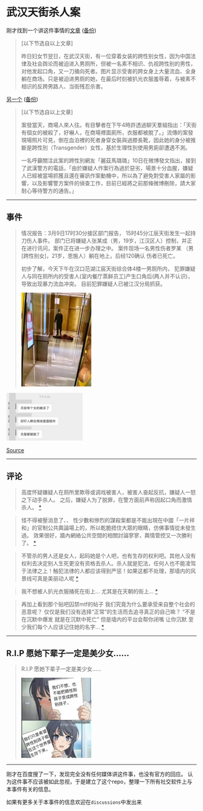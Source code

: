 # 武汉天街杀人案

<!-- 备份使用 the web archive wayback machine，大陆访问可能需要推倒墙娘 -->

刚才找到一个讲这件事情的[文章](https://kit.turbohk.cc/?p=334) ([备份](https://web.archive.org/web/20220313055519/https://kit.turbohk.cc/?p=334))

> \[以下节选自以上文章\] 
> 
> 昨日妇女节翌日，在武汉天街，有一位穿着女装的跨性别女性，因为中国法律及社会舆论而被迫进入男厕所，但被一名素不相识、仇视跨性别的男性，对他发起口角，又一刀捅向死者。图片显示受害的跨女身上大量流血、全身躺在商场。只是被迫进男厕的她，在最后时刻被扒光衣服羞辱着，与被素不相识的反跨男路人、当街残忍杀害。


[另一个](https://www.antcaijing.com/article/2260.html) ([备份](https://web.archive.org/web/20220313060019/https://www.antcaijing.com/article/2260.html))

> \[以下节选自以上文章\] 
> 
> 案發當天，商場人來人往。有目擊者在下午4時許透過聊天羣組指出：「天街有個女的被殺了，好嚇人，在商場裡面廁所，衣服都被脫了。」流傳的案發現場照片可見，倒在血泊裡的死者身穿女裝與過膝長靴，因此她的身分被推斷是跨性別（Transgender）女性，基於生理性別使用男廁卻遭遇不測。
> 
> 一名呼籲關注此案的跨性別網友「麗茲馬璐璐」10日在微博發文指出，接到了武漢警方的電話，「由於嫌疑人作案行為過於惡劣，場景十分血腥，嫌疑人已經被當場抓獲且還在審訊作案動機中，所以為了避免對受害人家屬的影響，以及影響警方案件的偵查工作，目前已經將之前那條微博刪除，請大家耐心等待警方的通告。」

---

## 事件

> 情况报告：3月9日17时30分接区部门报告，
> 15时45分江辰天街发生一起持刀伤人事件。
> 部门已将嫌疑人张某成（男，19岁，江汉区人）控制，并正在进行讯问，案件正在进一步办理之中。
> 案件现场一名男性伤者罗某 （男 [跨性别女]，21岁，恩施人）躺在地上，后经120确认
伤者已死亡。
>
> 初步了解，今天下午在汉口范湖江宸天街综合体4楼一男厕所内，
> 犯罪嫌疑人与同在厕所内的受害人(室内餐厅蒸鲜员工)产生口角后(两人并不认识)，
> 导致出现暴力流血冲突。
> 目前犯罪嫌疑人已被江汉分局抓获。
>
> <img src = "./assets/event/01.JPG" style = "width: 40%" alt = "A picture of the crime scene" />

<img alt = "A chat history mentioning that the victim is a female, indicating he/she is a transgender female" 
     src = "./assets/event/02.JPG"
     style = "width: 40%" />

[Source](https://twitter.com/TRANS_MIZUKI/status/1501802653566869504)

---

## 评论

> 高度怀疑嫌疑人在厕所里欺辱或调戏被害人，被害人奋起反抗，嫌疑人一怒之下动手杀人。
> 之后，嫌疑人为了脱罪，在警方面前声称因起口角而激情杀人。
> [\*](https://twitter.com/realtanitsuki/status/1501845242600775681?s=12)


> 怪不得被壓消息了、、
> 性少數和慘烈的謀殺案都是不能出現在中國「一片祥和」的官制公共輿論場上的，所以乾脆捂住大眾的眼睛，仿佛事情從未發生過。
> 效果很好，牆內網絡公共空間的相關討論寥寥，輿情管控又一次勝利了。
> [\*](https://twitter.com/KMarin2005/status/1501811087494156293)


> 不管杀的男人还是女人，起码她是个人吧，也有生存的权利吧。其他人没有权利去决定别人生死更没有资格去杀人。杀人就是犯法，任何人也不能凌驾于法律之上！触犯法律的人都应该得到严惩！如果这都不处理，那墙内的风景线可真是美丽动人呢
> [\*](https://twitter.com/ChiyokoKumiNeko/status/1501856544597901321)


> 我不想被人扒光衣服捅死在街上... 尤其是在天朝的街上...
> [\*](https://twitter.com/sakurazawaryoko/status/1501883154352599044?s=21)


> 再加上看到那个贴吧囚禁mtf的帖子
> 我们究竟为什么要承受来自整个社会的恶意呢？
> 仅仅是我们没有选择“正常”的生活而去追寻真正的自己嘛？
> “不是在沉默中爆发 就是在沉默中死亡”
> 但是墙内的平台会帮你闭嘴 让你沉默
> 至少我们每个人应该记住她的名字…
> [\*](https://twitter.com/Ayane014081/status/1501927387944321030)

---

## R.I.P 愿她下辈子一定是美少女……

> R.I.P 愿她下辈子一定是美少女……
> 
> <img src="./assets/comments/01.JPG" style="width: 40%" />

---

刚才在百度搜了一下，发现完全没有任何媒体讲这件事，也没有官方的回应。
认为这件事不应该被如此忽视，于是建立了这个repo，整理一下所有社交软件上与本事件有关的信息。

如果有更多关于本事件的信息欢迎在`discussions`中发出来
